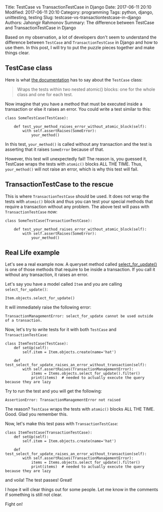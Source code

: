 Title: TestCase vs TransactionTestCase in Django
Date: 2017-06-11 20:10
Modified: 2017-06-11 20:10
Category: programming
Tags: python, django, unittesting, testing
Slug: testcase-vs-transactiontestcase-in-django
Authors: Jahongir Rahmonov
Summary: The difference between TestCase and TransactionTestCase in Django

Based on my observation, a lot of developers don't seem to understand the difference between `TestCase` and `TransactionTestCase`
in Django and how to use them. In this post, I will try to put the puzzle pieces together and make things clear.

TestCase class
---------------

Here is what [the documentation](https://docs.djangoproject.com/en/1.11/topics/testing/tools/#django.test.TestCase) has to say
about the `TestCase` class:


> Wraps the tests within two nested atomic() blocks: one for the whole class and one for each test.

Now imagine that you have a method that must be executed inside a transaction or else it raises an error. You could write a test similar to this:

    class SomeTestCase(TestCase):
    
        def test_your_method_raises_error_without_atomic_block(self):
            with self.assertRaises(SomeError):
                your_method()
    
In this test, `your_method()` is called without any transaction and the test is asserting that it raises `SomeError` because of that.

However, this test will unexpectedly fail! The reason is, you guessed it, TestCase wraps the tests with `atomic()` blocks 
ALL THE TIME. Thus, `your_method()` will not raise an error, which is why this test will fail.

TransactionTestCase to the rescue
----------------------------------

This is where `TransactionTestCase` should be used. It does not wrap the tests with `atomic()` block and thus you can test your special 
methods that require a transaction without any problem. The above test will pass with `TransactionTestCase` now:

    class SomeTestCase(TransactionTestCase):
    
        def test_your_method_raises_error_without_atomic_block(self):
            with self.assertRaises(SomeError):
                your_method()
                

Real Life example
-----------------

Let's see a real example now. A queryset method called [select_for_update()](https://docs.djangoproject.com/en/1.11/ref/models/querysets/#django.db.models.query.QuerySet.select_for_update) 
is one of those methods that require to be inside a transaction. If you call it without any transaction, it raises an error.

Let's say you have a model called `Item` and you are calling `select_for_update()`:

    Item.objects.select_for_update()
    
It will immediately raise the following error:

    TransactionManagementError: select_for_update cannot be used outside of a transaction.
    
Now, let's try to write tests for it with both `TestCase` and `TransactionTestCase`:

    class ItemTestCase(TestCase):
        def setUp(self):
            self.item = Item.objects.create(name='hat')

        def test_select_for_update_raises_an_error_without_transaction(self):
            with self.assertRaises(TransactionManagementError):
                items = Items.objects.select_for_update().filter()
                print(items)  # needed to actually execute the query because they are lazy
                
Try to run the test and you will get the following:

    AssertionError: TransactionManagementError not raised
    
The reason? `TestCase` wraps the tests with `atomic()` blocks ALL THE TIME. Good. Glad you remember this. 

Now, let's make this test pass with `TransactionTestCase`:

    
    class ItemTestCase(TransactionTestCase):
        def setUp(self):
            self.item = Item.objects.create(name='hat')

        def test_select_for_update_raises_an_error_without_transaction(self):
            with self.assertRaises(TransactionManagementError):
                items = Items.objects.select_for_update().filter()
                print(items)  # needed to actually execute the query because they are lazy

and voila! The test passes! Great!

I hope it will clear things out for some people. Let me know in the comments if something is still not clear.

Fight on!




    
                